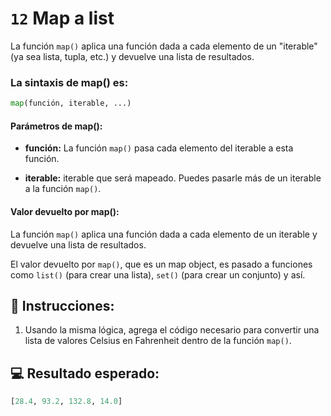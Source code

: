 # `12` Map a list

La función `map()` aplica una función dada a cada elemento de un "iterable" (ya sea lista, tupla, etc.) y devuelve una lista de resultados.

### La sintaxis de map() es:
 
```py
map(función, iterable, ...)
```

#### Parámetros de map():

- **función:** La función `map()` pasa cada elemento del iterable a esta función.

- **iterable:** iterable que será mapeado. Puedes pasarle más de un iterable a la función `map()`.

#### Valor devuelto por map():

La función `map()` aplica una función dada a cada elemento de un iterable y devuelve una lista de resultados.

El valor devuelto por `map()`, que es un map object, es pasado a funciones como `list()` (para crear una lista), `set()` (para crear un conjunto) y así.

## 📝 Instrucciones:

1. Usando la misma lógica, agrega el código necesario para convertir una lista de valores Celsius en Fahrenheit dentro de la función `map()`.

## 💻 Resultado esperado:

```py
[28.4, 93.2, 132.8, 14.0]
```
